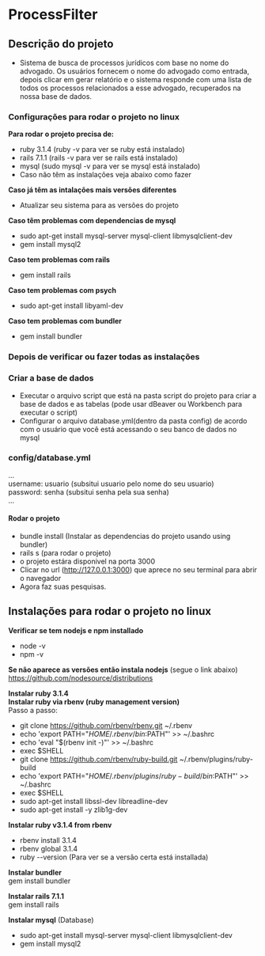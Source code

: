 # ProcessFilter
## Descrição do projeto
* Sistema de busca de processos jurídicos com base no nome do advogado. Os usuários fornecem o nome do advogado como entrada, depois clicar em gerar relatório e o sistema responde com uma lista de todos os processos relacionados a esse advogado, recuperados na nossa base de dados.

### Configurações para rodar o projeto no linux

**Para rodar o projeto precisa de:**  
* ruby 3.1.4  (ruby -v para ver se ruby está instalado)
* rails 7.1.1 (rails -v para ver se rails está instalado)
* mysql (sudo mysql -v para ver se mysql está instalado)
* Caso não têm as instalações veja abaixo como fazer

**Caso já têm as intalações mais versões diferentes**
* Atualizar seu sistema para as versões do projeto

**Caso têm problemas com dependencias de mysql**  
* sudo apt-get install mysql-server mysql-client libmysqlclient-dev
* gem install mysql2

**Caso tem problemas com rails** 
* gem install rails

**Caso tem problemas com psych**  
 * sudo apt-get install libyaml-dev

**Caso tem problemas com bundler**
* gem install bundler

### Depois de verificar ou fazer todas as instalações

### Criar a base de dados
* Executar o arquivo script que está na pasta script do projeto para criar a base de dados e as tabelas (pode usar dBeaver ou Workbench para executar o script)
* Configurar o arquivo database.yml(dentro da pasta config) de acordo com o usuário que você está acessando o seu banco de dados no mysql
### config/database.yml
  ...  
  username: usuario (subsitui usuario pelo nome do seu usuario)  
  password: senha (subsitui senha pela sua senha)  
  ...
#### Rodar o projeto
* bundle install (Instalar as dependencias do projeto usando using bundler) 
* rails s (para rodar o projeto)
* o projeto estára disponivel na porta 3000
* Clicar no url (http://127.0.0.1:3000) que aprece no seu terminal para abrir o navegador
* Agora faz suas pesquisas.


## Instalações para rodar o projeto no linux

**Verificar se tem nodejs e npm installado**  
   * node -v  
   * npm -v

**Se não aparece as versões então instala nodejs** (segue o link abaixo)  
  https://github.com/nodesource/distributions

**Instalar ruby 3.1.4**  
**Instalar ruby via rbenv (ruby management version)**  
Passo a passo:
* git clone https://github.com/rbenv/rbenv.git ~/.rbenv
* echo 'export PATH="$HOME/.rbenv/bin:$PATH"' >> ~/.bashrc
* echo 'eval "$(rbenv init -)"' >> ~/.bashrc
* exec $SHELL
* git clone https://github.com/rbenv/ruby-build.git ~/.rbenv/plugins/ruby-build
* echo 'export PATH="$HOME/.rbenv/plugins/ruby-build/bin:$PATH"' >> ~/.bashrc
* exec $SHELL
* sudo apt-get install libssl-dev libreadline-dev
* sudo apt-get install -y zlib1g-dev
   
**Instalar ruby v3.1.4 from rbenv**
* rbenv install 3.1.4
* rbenv global 3.1.4
* ruby --version (Para ver se a versão certa está installada)

**Instalar bundler**  
    gem install bundler

**Instalar rails 7.1.1**  
  gem install rails

**Instalar mysql**  (Database)  
   * sudo apt-get install mysql-server mysql-client libmysqlclient-dev
   * gem install mysql2

